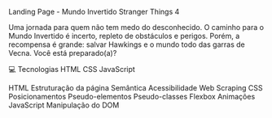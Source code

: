 Landing Page - Mundo Invertido Stranger Things 4

Uma jornada para quem não tem medo do desconhecido. O caminho para o Mundo Invertido é incerto, repleto de obstáculos e perigos. Porém, a recompensa é grande: salvar Hawkings e o mundo todo das garras de Vecna. Você está preparado(a)?

💻 Tecnologias
HTML
CSS
JavaScript
 
HTML
Estruturação da página
Semântica
Acessibilidade
Web Scraping
CSS
Posicionamentos
Pseudo-elementos
Pseudo-classes
Flexbox
Animações
JavaScript
Manipulação do DOM

